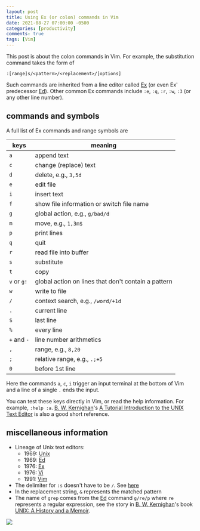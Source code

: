 ```yaml
---
layout: post
title: Using Ex (or colon) commands in Vim
date: 2021-08-27 07:00:00 -0500
categories: [productivity]
comments: true
tags: [Vim]
---
```


This post is about the colon commands in Vim. For example,
the substitution command takes the form of
```
:[range]s/<pattern>/<replacement>/[options]
```

Such commands are inherited from a line editor called [Ex][ex]
(or even Ex' predecessor [Ed][ed]).
Other common Ex commands include
`:e`, `:q`, `:r`, `:w`, `:3` (or any other line number).

## commands and symbols

A full list of Ex commands and range symbols are

keys | meaning
--- | ---
`a` | append text
`c` | change (replace) text
`d` | delete, e.g., `3,5d`
`e` | edit file
`i` | insert text
`f` | show file information or switch file name
`g` | global action, e.g., `g/bad/d`
`m` | move, e.g., `1,3m$`
`p` | print lines
`q` | quit
`r` | read file into buffer
`s` | substitute
`t` | copy
`v` or `g!`| global action on lines that don't contain a pattern
`w` | write to file
`/` | context search, e.g., `/word/+1d`
`.` | current line
`$` | last line
`%` | every line
`+` and `-` | line number arithmetics
`,` | range, e.g., `8,20`
`;` | relative range, e.g., `.;+5`
`0` | before 1st line

Here the commands `a`, `c`, `i` trigger an input terminal at the bottom of Vim
and a line of a single `.` ends the input.

You can test these keys directly in Vim, or read the help information. For
example, `:help :a`.
[B. W. Kernighan][bwk]'s
[A Tutorial Introduction to the UNIX Text Editor](http://www.psue.uni-hannover.de/wise2017_2018/material/ed.pdf)
is also a good short reference.


[ex]: https://en.wikipedia.org/wiki/Ex_(text_editor)
[ed]: https://en.wikipedia.org/wiki/Ed_(text_editor)
[bwk]: https://en.wikipedia.org/wiki/Brian_Kernighan

## miscellaneous information

- Lineage of Unix text editors:
  - 1969: [Unix](https://en.wikipedia.org/wiki/Unix)
  - 1969: [Ed][ed]
  - 1976: [Ex][ex]
  - 1976: [Vi](https://en.wikipedia.org/wiki/Vi)
  - 1991: [Vim](https://en.wikipedia.org/wiki/Vim_(text_editor))
- The delimiter for `:s` doesn't have to be `/`.
  See [here](https://vim.fandom.com/wiki/Alternate_delimiters_for_the_replace_command)
- In the replacement string, `&` represents the matched pattern
- The name of `grep` comes from the [Ed][ed] command `g/re/p` where `re`
  represents a regular expression, see the story in
  [B. W. Kernighan][bwk]'s book [UNIX: A History and a Memoir](https://amzn.to/2XYFBD6).

<a target="_blank"  href="https://www.amazon.com/gp/product/1695978552/ref=as_li_tl?ie=UTF8&camp=1789&creative=9325&creativeASIN=1695978552&linkCode=as2&tag=nosarthur2016-20&linkId=85a65086fbcbb24af95fd3cfcb684c0d"><img border="0" src="//ws-na.amazon-adsystem.com/widgets/q?_encoding=UTF8&MarketPlace=US&ASIN=1695978552&ServiceVersion=20070822&ID=AsinImage&WS=1&Format=_SL250_&tag=nosarthur2016-20" ></a>
